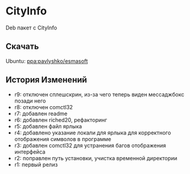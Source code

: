 # CityInfo
Deb пакет с CityInfo

## Cкачать

Ubuntu: [ppa:pavlyshko/esmasoft](https://launchpad.net/~pavlyshko/+archive/ubuntu/esmasoft)

## История Изменений

* r9: отключен сплешскрин, из-за чего теперь виден мессаджбокс позади него
* r8: отключен comctl32
* r7: добавлен readme
* r6: добавлен riched20, рефакторинг
* r5: добавлен файл ярлыка
* r4: добавлено указание локали для ярлыка для корректного отображения символов в программе
* r3: добавлен comctl32 для устранения багов отображения интерфейса
* r2: поправлен путь установки, учистка временной директории
* r1: первый релиз
